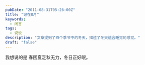```yaml
---
pubDate: "2011-08-31T05:26:00Z"
title: "记在8月"
keywords:
  - 闲言
tags:
  - 说说
description: "文章提到了四个季节中的冬天，描述了冬天适合睡觉的感觉。"
draft: "false"
---
```


<p>我想说的是
春困夏乏秋无力，冬日正好眠。</p>